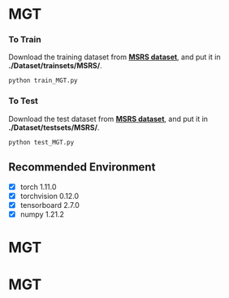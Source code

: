 
# MGT
### To Train
Download the training dataset from [**MSRS dataset**](https://github.com/Linfeng-Tang/MSRS), and put it in **./Dataset/trainsets/MSRS/**. 

    python train_MGT.py

### To Test
Download the test dataset from [**MSRS dataset**](https://github.com/Linfeng-Tang/MSRS), and put it in **./Dataset/testsets/MSRS/**. 

    python test_MGT.py 

## Recommended Environment

 - [x] torch 1.11.0
 - [x] torchvision 0.12.0
 - [x] tensorboard  2.7.0
 - [x] numpy 1.21.2

# MGT
# MGT
